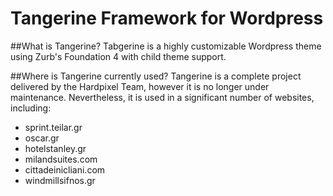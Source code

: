 Tangerine Framework for Wordpress
=================================
##What is Tangerine?
Tabgerine is a highly customizable Wordpress theme using Zurb's Foundation 4 with child theme support.

##Where is Tangerine currently used?
Tangerine is a complete project delivered by the Hardpixel Team, however it is no longer under maintenance. Nevertheless, it is used in a significant number of websites, including: 
- sprint.teilar.gr
- oscar.gr
- hotelstanley.gr
- milandsuites.com
- cittadeinicliani.com
- windmillsifnos.gr
